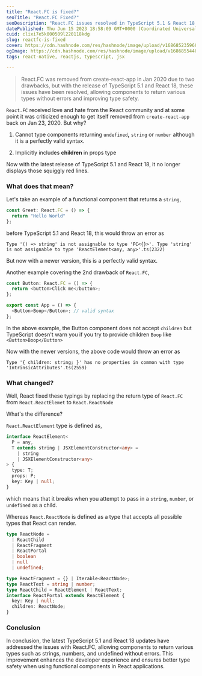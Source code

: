 ```yaml
---
title: "React.FC is fixed?"
seoTitle: "React.FC Fixed?"
seoDescription: "React.FC issues resolved in TypeScript 5.1 & React 18: supports various return types, improves type safety, and enhances developer experience"
datePublished: Thu Jun 15 2023 18:58:09 GMT+0000 (Coordinated Universal Time)
cuid: clixi7e5k000509l220118kdg
slug: reactfc-is-fixed
cover: https://cdn.hashnode.com/res/hashnode/image/upload/v1686852359684/c313977a-81e5-431c-9251-e201b501eb4f.png
ogImage: https://cdn.hashnode.com/res/hashnode/image/upload/v1686855448613/cf8dacc3-d78d-4788-b817-c73c52775e26.png
tags: react-native, reactjs, typescript, jsx

---
```


> React.FC was removed from create-react-app in Jan 2020 due to two drawbacks, but with the release of TypeScript 5.1 and React 18, these issues have been resolved, allowing components to return various types without errors and improving type safety.

`React.FC` received love and hate from the React community and at some point it was criticized enough to get itself removed from `create-react-app` back on Jan 23, 2020. But why?

1. Cannot type components returning `undefined`**,** `string` or `number` although it is a perfectly valid syntax.
    
2. Implicitly includes **children** in props type
    

Now with the latest release of TypeScript 5.1 and React 18, it no longer displays those squiggly red lines.

### What does that mean?

Let's take an example of a functional component that returns a `string`,

```typescript
const Greet: React.FC = () => {
  return "Hello World"
};
```

before TypeScript 5.1 and React 18, this would throw an error as

`Type '() => string' is not assignable to type 'FC<{}>'. Type 'string' is not assignable to type 'ReactElement<any, any>'.ts(2322)`

But now with a newer version, this is a perfectly valid syntax.

Another example covering the 2nd drawback of `React.FC`,

```typescript
const Button: React.FC = () => {
  return <button>Click me</button>;
};

export const App = () => {
  <Button>Boop</Button>; // valid syntax
};
```

In the above example, the Button component does not accept `children` but TypeScript doesn't warn you if you try to provide children `Boop` like `<Button>Boop</Button>`

Now with the newer versions, the above code would throw an error as

`Type '{ children: string; }' has no properties in common with type 'IntrinsicAttributes'.ts(2559)`

### What changed?

Well, React fixed these typings by replacing the return type of `React.FC` from `React.ReactElemet` to `React.ReactNode`

What's the difference?

`React.ReactElement` type is defined as,

```typescript
interface ReactElement<
  P = any,
  T extends string | JSXElementConstructor<any> =
    | string
    | JSXElementConstructor<any>
> {
  type: T;
  props: P;
  key: Key | null;
}
```

which means that it breaks when you attempt to pass in a `string`, `number`, or `undefined` as a child.

Whereas `React.ReactNode` is defined as a type that accepts all possible types that React can render.

```typescript
type ReactNode =
  | ReactChild
  | ReactFragment
  | ReactPortal
  | boolean
  | null
  | undefined;

type ReactFragment = {} | Iterable<ReactNode>;
type ReactText = string | number;
type ReactChild = ReactElement | ReactText;
interface ReactPortal extends ReactElement {
  key: Key | null;
  children: ReactNode;
}
```

### Conclusion

In conclusion, the latest TypeScript 5.1 and React 18 updates have addressed the issues with React.FC, allowing components to return various types such as strings, numbers, and undefined without errors. This improvement enhances the developer experience and ensures better type safety when using functional components in React applications.